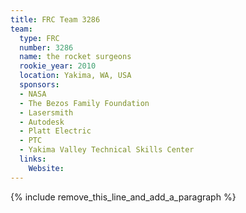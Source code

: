 ```yaml
---
title: FRC Team 3286
team:
  type: FRC
  number: 3286
  name: the rocket surgeons
  rookie_year: 2010
  location: Yakima, WA, USA
  sponsors:
  - NASA
  - The Bezos Family Foundation
  - Lasersmith
  - Autodesk
  - Platt Electric
  - PTC
  - Yakima Valley Technical Skills Center
  links:
    Website:
---
```


{% include remove_this_line_and_add_a_paragraph %}